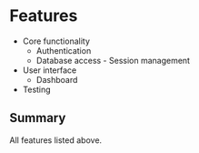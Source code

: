 # Features

- Core functionality
  - Authentication
  - Database access  - Session management
- User interface
  - Dashboard
- Testing

## Summary

All features listed above.
